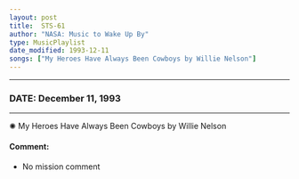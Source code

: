 ```yaml
---
layout: post
title:  STS-61
author: "NASA: Music to Wake Up By"
type: MusicPlaylist
date_modified: 1993-12-11
songs: ["My Heroes Have Always Been Cowboys by Willie Nelson"]
---
```


----
### DATE: December 11, 1993
----
✺ My Heroes Have Always Been Cowboys by Willie Nelson

#### Comment:
* No mission comment



<br/>
<center>
	<a target="_blank"
	   href="https://twitter.com/intent/tweet?hashtags=Space,NASA,Playlist,NASAWakeupCalls,SpaceProgram&text={{ page.author}}, '{{ page.songs.first }}' {{ page.title }}, {{ page.date | date: '%B %d, %Y' }}. {{ site.url }}{{ page.url }} @nasawakeupcalls">
	   <i class="fab fa-twitter" alt="Tweet this page" style="font-size: 1.3em;"></i>
	</a>
	&nbsp; 	<i class="fas fa-user-astronaut" style="font-size: 1.5em;"></i> &nbsp;
    <a type="amzn" search="'My Heroes Have Always Been Cowboys by Willie Nelson'" category="popular music">
        <i class="fab fa-amazon" style="font-size: 1.3em;"></i>
    </a>
</center>

